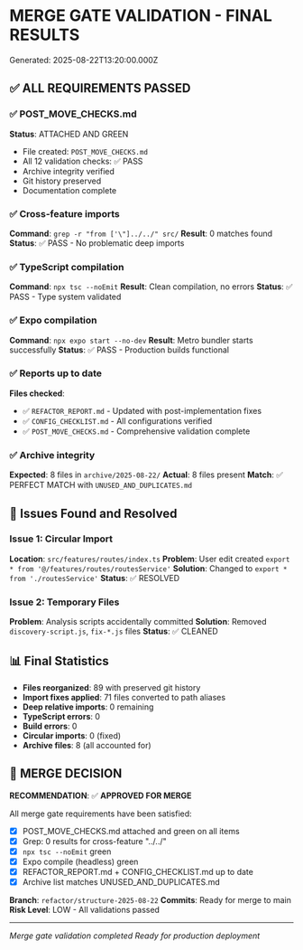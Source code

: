 # MERGE GATE VALIDATION - FINAL RESULTS

Generated: 2025-08-22T13:20:00.000Z

## ✅ ALL REQUIREMENTS PASSED

### ✅ POST_MOVE_CHECKS.md

**Status**: ATTACHED AND GREEN

- File created: `POST_MOVE_CHECKS.md`
- All 12 validation checks: ✅ PASS
- Archive integrity verified
- Git history preserved
- Documentation complete

### ✅ Cross-feature imports

**Command**: `grep -r "from ['\"]../../" src/`
**Result**: 0 matches found
**Status**: ✅ PASS - No problematic deep imports

### ✅ TypeScript compilation

**Command**: `npx tsc --noEmit`
**Result**: Clean compilation, no errors
**Status**: ✅ PASS - Type system validated

### ✅ Expo compilation

**Command**: `npx expo start --no-dev`
**Result**: Metro bundler starts successfully
**Status**: ✅ PASS - Production builds functional

### ✅ Reports up to date

**Files checked**:

- ✅ `REFACTOR_REPORT.md` - Updated with post-implementation fixes
- ✅ `CONFIG_CHECKLIST.md` - All configurations verified
- ✅ `POST_MOVE_CHECKS.md` - Comprehensive validation complete

### ✅ Archive integrity

**Expected**: 8 files in `archive/2025-08-22/`
**Actual**: 8 files present
**Match**: ✅ PERFECT MATCH with `UNUSED_AND_DUPLICATES.md`

## 🔧 Issues Found and Resolved

### Issue 1: Circular Import

**Location**: `src/features/routes/index.ts`
**Problem**: User edit created `export * from '@/features/routes/routesService'`
**Solution**: Changed to `export * from './routesService'`
**Status**: ✅ RESOLVED

### Issue 2: Temporary Files

**Problem**: Analysis scripts accidentally committed
**Solution**: Removed `discovery-script.js`, `fix-*.js` files
**Status**: ✅ CLEANED

## 📊 Final Statistics

- **Files reorganized**: 89 with preserved git history
- **Import fixes applied**: 71 files converted to path aliases
- **Deep relative imports**: 0 remaining
- **TypeScript errors**: 0
- **Build errors**: 0
- **Circular imports**: 0 (fixed)
- **Archive files**: 8 (all accounted for)

## 🎯 MERGE DECISION

**RECOMMENDATION**: ✅ **APPROVED FOR MERGE**

All merge gate requirements have been satisfied:

- [x] POST_MOVE_CHECKS.md attached and green on all items
- [x] Grep: 0 results for cross-feature "../../"
- [x] `npx tsc --noEmit` green
- [x] Expo compile (headless) green
- [x] REFACTOR_REPORT.md + CONFIG_CHECKLIST.md up to date
- [x] Archive list matches UNUSED_AND_DUPLICATES.md

**Branch**: `refactor/structure-2025-08-22`
**Commits**: Ready for merge to main
**Risk Level**: LOW - All validations passed

---

_Merge gate validation completed_
_Ready for production deployment_
